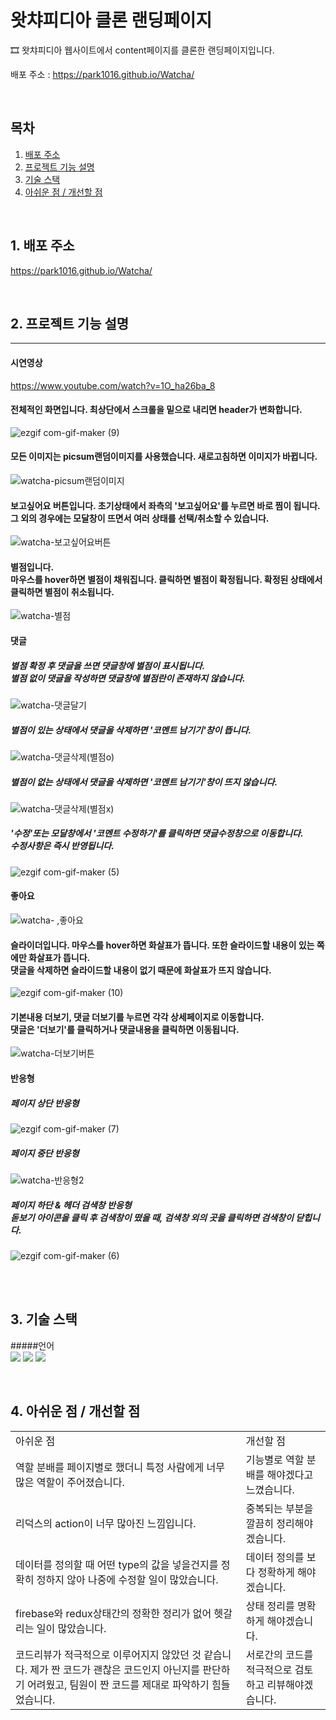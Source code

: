 ﻿# 왓챠피디아 클론 랜딩페이지

🎞 왓챠피디아 웹사이트에서 content페이지를 클론한 랜딩페이지입니다.

배포 주소 : https://park1016.github.io/Watcha/

<br>

## 목차

1. [배포 주소](#1)
2. [프로젝트 기능 설명](#2)
3. [기술 스택](#3)
4. [아쉬운 점 / 개선할 점](#4)

<br>

## 1. 배포 주소<a id="1"></a>

https://park1016.github.io/Watcha/

<br>

## 2. 프로젝트 기능 설명 <a id="2"></a>

<hr />

#### 시연영상
https://www.youtube.com/watch?v=1O_ha26ba_8


#### 전체적인 화면입니다. 최상단에서 스크롤을 밑으로 내리면 header가 변화합니다.
![ezgif com-gif-maker (9)](https://user-images.githubusercontent.com/76847993/137994019-42df282e-5b0c-478f-ac55-865d15b081b0.gif)

#### 모든 이미지는 picsum랜덤이미지를 사용했습니다. 새로고침하면 이미지가 바뀝니다.
![watcha-picsum랜덤이미지](https://user-images.githubusercontent.com/76847993/137989996-bd0c3970-920e-45d7-b901-f25372343a7e.gif)

#### 보고싶어요 버튼입니다. 초기상태에서 좌측의 '보고싶어요'를 누르면 바로 찜이 됩니다.<br/> 그 외의 경우에는 모달창이 뜨면서 여러 상태를 선택/취소할 수 있습니다.
![watcha-보고싶어요버튼](https://user-images.githubusercontent.com/76847993/137989932-97780bd1-1057-4266-99f9-8e82203fc25c.gif)

#### 별점입니다.<br />마우스를 hover하면 별점이 채워집니다. 클릭하면 별점이 확정됩니다. 확정된 상태에서 클릭하면 별점이 취소됩니다.
![watcha-별점](https://user-images.githubusercontent.com/76847993/137990007-20146b90-169c-4d54-8e0c-9be1d75f64b2.gif)

#### 댓글

##### 별점 확정 후 댓글을 쓰면 댓글창에 별점이 표시됩니다.<br />별점 없이 댓글을 작성하면 댓글창에 별점란이 존재하지 않습니다.
![watcha-댓글달기](https://user-images.githubusercontent.com/76847993/137989895-3cf14fa5-c9a5-49db-9603-3f7ea3470875.gif)

##### 별점이 있는 상태에서 댓글을 삭제하면 '코멘트 남기기'창이 뜹니다.
![watcha-댓글삭제(별점o)](https://user-images.githubusercontent.com/76847993/137990028-1f062f46-1052-4f0d-b52b-3a8dc47df0f3.gif)

##### 별점이 없는 상태에서 댓글을 삭제하면 '코멘트 남기기'창이 뜨지 않습니다.
![watcha-댓글삭제(별점x)](https://user-images.githubusercontent.com/76847993/137990025-78ae2625-56c7-4d29-8447-ef710d4f0a54.gif)

##### '수정'또는 모달창에서 '코멘트 수정하기'를 클릭하면 댓글수정창으로 이동합니다.<br />수정사항은 즉시 반영됩니다.
![ezgif com-gif-maker (5)](https://user-images.githubusercontent.com/76847993/137991958-b27db372-b2b9-41f2-a10f-59a8a2eeb016.gif)

#### 좋아요
![watcha- ,좋아요](https://user-images.githubusercontent.com/76847993/137990001-a7d7e441-c681-4821-b65a-cc13601c0210.gif)

#### 슬라이더입니다. 마우스를 hover하면 화살표가 뜹니다. 또한 슬라이드할 내용이 있는 쪽에만 화살표가 뜹니다. <br/> 댓글을 삭제하면 슬라이드할 내용이 없기 때문에 화살표가 뜨지 않습니다. 
![ezgif com-gif-maker (10)](https://user-images.githubusercontent.com/76847993/137993589-b9013162-abcc-4f39-b5b4-a2bbe830ee5c.gif)

#### 기본내용 더보기, 댓글 더보기를 누르면 각각 상세페이지로 이동합니다. <br /> 댓글은 '더보기'를 클릭하거나 댓글내용을 클릭하면 이동됩니다.
![watcha-더보기버튼](https://user-images.githubusercontent.com/76847993/137990014-2a6f0a4e-d904-4957-81d9-8d60a65ac12b.gif)

#### 반응형
##### 페이지 상단 반응형
![ezgif com-gif-maker (7)](https://user-images.githubusercontent.com/76847993/137992661-6755142b-0feb-4a24-8a83-8367a7480015.gif)

##### 페이지 중단 반응형
![watcha-반응형2](https://user-images.githubusercontent.com/76847993/137990008-74c588a0-2813-48e1-8c06-573b3188f09d.gif)

##### 페이지 하단 & 헤더 검색창 반응형<br />돋보기 아이콘을 클릭 후 검색창이 떴을 때, 검색창 외의 곳을 클릭하면 검색창이 닫힙니다.
![ezgif com-gif-maker (6)](https://user-images.githubusercontent.com/76847993/137993131-3857331a-e406-4de9-bf37-a1233810e807.gif)


<br>
<br>

## 3. 기술 스택 <a id="3"></a>

#####언어<br/>
<img src="https://img.shields.io/badge/HTML5-E34F26?style=for-the-badge&logo=html5&logoColor=black">
<img src="https://img.shields.io/badge/CSS3-1572B6?style=for-the-badge&logo=css3&logoColor=black">
<img src="https://img.shields.io/badge/JavaScript-F7DF1E?style=for-the-badge&logo=javascript&logoColor=black">

<br>

## 4. 아쉬운 점 / 개선할 점 <a id="4"></a>

<table class="table">
  <tr>
    <td class="title left">아쉬운 점</td>
    <td class="title right">개선할 점</td>
  </tr>
  <tr>
    <td>역할 분배를 페이지별로 했더니 특정 사람에게 너무 많은 역할이 주어졌습니다.</td>
    <td>기능별로 역할 분배를 해야겠다고 느꼈습니다.</td>
  </tr>
  <tr>
    <td>리덕스의 action이 너무 많아진 느낌입니다.</td>
    <td>중복되는 부분을 깔끔히 정리해야겠습니다.</td>
  </tr>
  <tr>
    <td>데이터를 정의할 때 어떤 type의 값을 넣을건지를 정확히 정하지 않아 나중에 수정할 일이 많았습니다.</td>
    <td>데이터 정의를 보다 정확하게 해야겠습니다.</td>
  </tr>
  <tr>
    <td>firebase와 redux상태간의 정확한 정리가 없어 헷갈리는 일이 많았습니다.	</td>
    <td>상태 정리를 명확하게 해야겠습니다.</td>
  </tr>
  <tr>
    <td>코드리뷰가 적극적으로 이루어지지 않았던 것 같습니다. 제가 짠 코드가 괜찮은 코드인지 아닌지를 판단하기 어려웠고, 팀원이 짠 코드를 제대로 파악하기 힘들었습니다.</td>
    <td>서로간의 코드를 적극적으로 검토하고 리뷰해야겠습니다.</td>
  </tr>
